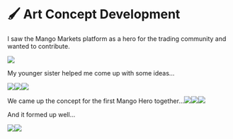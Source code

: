 # 🖌 Art Concept Development

I saw the Mango Markets platform as a hero for the trading community and wanted to contribute.

![](<../.gitbook/assets/image (15) (1) (1).png>)

My younger sister helped me come up with some ideas...

![](<../.gitbook/assets/image (16) (1) (1) (1).png>)![](<../.gitbook/assets/image (1).png>)![](<../.gitbook/assets/image (17) (1) (1).png>)

We came up the concept for the first Mango Hero together...![](<../.gitbook/assets/early mango 3 (2).jpg>)![](<../.gitbook/assets/early mango.jpg>)![](<../.gitbook/assets/early mango2.jpg>)

And it formed up well...

![](<../.gitbook/assets/mangoo 2c.jpg>)![](<../.gitbook/assets/mangoo 1c.jpg>)
